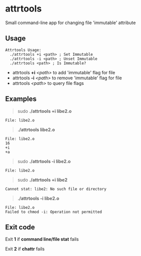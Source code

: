 # attrtools
Small command-line app for changing file 'immutable' attribute

## Usage

```plain
Attrtools Usage:
  ./attrtools +i <path> ; Set Immutable
  ./attrtools -i <path> ; Unset Immutable
  ./attrtools <path> ; Is Immutable?
```

+ attrtools __+i__ _\<path\>_ to add 'immutable' flag for file
+ attrtools __-i__ _\<path\>_ to remove 'immutable' flag for file
+ attrtools _\<path\>_ to query file flags
  
## Examples

> sudo __./attrtools +i libe2.o__

`File: libe2.o`

> __./attrtools libe2.o__

```plain
File: libe2.o
16
+i
+a
```

> sudo __./attrtools -i libe2.o__

`File: libe2.o`

> sudo __./attrtools +i libe2__

`Cannot stat: libe2: No such file or directory`

> __./attrtools -i libe2.o__

```plain
File: libe2.o
Failed to chmod -i: Operation not permitted
```

## Exit code

Exit __1__ if __command line/file stat__ fails

Exit __2__ if __chattr__ fails
